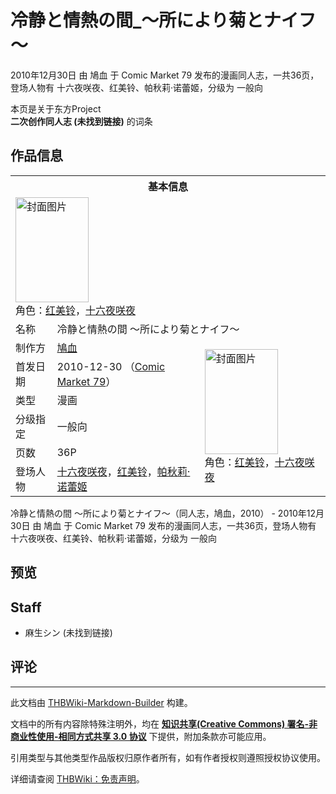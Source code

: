 # 冷静と情熱の間_～所により菊とナイフ～

<!-- source html: G:\repos\THBWiki-Markdown-Builder\THBWikiMarkdown\Temp\main\0\04\ns0%3A%E5%86%B7%E9%9D%99%E3%81%A8%E6%83%85%E7%86%B1%E3%81%AE%E9%96%93_%EF%BD%9E%E6%89%80%E3%81%AB%E3%82%88%E3%82%8A%E8%8F%8A%E3%81%A8%E3%83%8A%E3%82%A4%E3%83%95%EF%BD%9E.html -->

2010年12月30日 由 鳩血 于 Comic Market 79 发布的漫画同人志，一共36页，登场人物有 十六夜咲夜、红美铃、帕秋莉·诺蕾姬，分级为 一般向

本页是关于东方Project  
 **二次创作同人志 (未找到链接)** 的词条

## 作品信息

<table><tbody><tr><th colspan="3">基本信息</th></tr><tr><td class="cover-artwork-mobile" colspan="2"><a href="./文件-冷静と情熱の間_～所により菊とナイフ～封面.jpg.md" class="image" title="封面图片"><img alt="封面图片" src="https://upload.thwiki.cc/thumb/b/b8/%E5%86%B7%E9%9D%99%E3%81%A8%E6%83%85%E7%86%B1%E3%81%AE%E9%96%93_%EF%BD%9E%E6%89%80%E3%81%AB%E3%82%88%E3%82%8A%E8%8F%8A%E3%81%A8%E3%83%8A%E3%82%A4%E3%83%95%EF%BD%9E%E5%B0%81%E9%9D%A2.jpg/117px-%E5%86%B7%E9%9D%99%E3%81%A8%E6%83%85%E7%86%B1%E3%81%AE%E9%96%93_%EF%BD%9E%E6%89%80%E3%81%AB%E3%82%88%E3%82%8A%E8%8F%8A%E3%81%A8%E3%83%8A%E3%82%A4%E3%83%95%EF%BD%9E%E5%B0%81%E9%9D%A2.jpg" decoding="async" loading="lazy" width="117" height="168" srcset="https://upload.thwiki.cc/thumb/b/b8/%E5%86%B7%E9%9D%99%E3%81%A8%E6%83%85%E7%86%B1%E3%81%AE%E9%96%93_%EF%BD%9E%E6%89%80%E3%81%AB%E3%82%88%E3%82%8A%E8%8F%8A%E3%81%A8%E3%83%8A%E3%82%A4%E3%83%95%EF%BD%9E%E5%B0%81%E9%9D%A2.jpg/176px-%E5%86%B7%E9%9D%99%E3%81%A8%E6%83%85%E7%86%B1%E3%81%AE%E9%96%93_%EF%BD%9E%E6%89%80%E3%81%AB%E3%82%88%E3%82%8A%E8%8F%8A%E3%81%A8%E3%83%8A%E3%82%A4%E3%83%95%EF%BD%9E%E5%B0%81%E9%9D%A2.jpg 1.5x, https://upload.thwiki.cc/thumb/b/b8/%E5%86%B7%E9%9D%99%E3%81%A8%E6%83%85%E7%86%B1%E3%81%AE%E9%96%93_%EF%BD%9E%E6%89%80%E3%81%AB%E3%82%88%E3%82%8A%E8%8F%8A%E3%81%A8%E3%83%8A%E3%82%A4%E3%83%95%EF%BD%9E%E5%B0%81%E9%9D%A2.jpg/234px-%E5%86%B7%E9%9D%99%E3%81%A8%E6%83%85%E7%86%B1%E3%81%AE%E9%96%93_%EF%BD%9E%E6%89%80%E3%81%AB%E3%82%88%E3%82%8A%E8%8F%8A%E3%81%A8%E3%83%8A%E3%82%A4%E3%83%95%EF%BD%9E%E5%B0%81%E9%9D%A2.jpg 2x" data-file-width="268" data-file-height="384"></a><div class="cover-char">角色：<a href="./红美铃.md" title="红美铃">红美铃</a>，<a href="/%E5%8D%81%E5%85%AD%E5%A4%9C%E5%92%B2%E5%A4%9C" title="十六夜咲夜">十六夜咲夜</a></div></td>
</tr><tr><td class="label">名称</td><td colspan="2"> 冷静と情熱の間 ～所により菊とナイフ～ </td></tr><tr><td class="label">制作方</td><td><a href="./鳩血.md" title="鳩血">鳩血</a></td><td class="cover-artwork" rowspan="6" style="min-width:168px;"><a href="./文件-冷静と情熱の間_～所により菊とナイフ～封面.jpg.md" class="image" title="封面图片"><img alt="封面图片" src="https://upload.thwiki.cc/thumb/b/b8/%E5%86%B7%E9%9D%99%E3%81%A8%E6%83%85%E7%86%B1%E3%81%AE%E9%96%93_%EF%BD%9E%E6%89%80%E3%81%AB%E3%82%88%E3%82%8A%E8%8F%8A%E3%81%A8%E3%83%8A%E3%82%A4%E3%83%95%EF%BD%9E%E5%B0%81%E9%9D%A2.jpg/117px-%E5%86%B7%E9%9D%99%E3%81%A8%E6%83%85%E7%86%B1%E3%81%AE%E9%96%93_%EF%BD%9E%E6%89%80%E3%81%AB%E3%82%88%E3%82%8A%E8%8F%8A%E3%81%A8%E3%83%8A%E3%82%A4%E3%83%95%EF%BD%9E%E5%B0%81%E9%9D%A2.jpg" decoding="async" loading="lazy" width="117" height="168" srcset="https://upload.thwiki.cc/thumb/b/b8/%E5%86%B7%E9%9D%99%E3%81%A8%E6%83%85%E7%86%B1%E3%81%AE%E9%96%93_%EF%BD%9E%E6%89%80%E3%81%AB%E3%82%88%E3%82%8A%E8%8F%8A%E3%81%A8%E3%83%8A%E3%82%A4%E3%83%95%EF%BD%9E%E5%B0%81%E9%9D%A2.jpg/176px-%E5%86%B7%E9%9D%99%E3%81%A8%E6%83%85%E7%86%B1%E3%81%AE%E9%96%93_%EF%BD%9E%E6%89%80%E3%81%AB%E3%82%88%E3%82%8A%E8%8F%8A%E3%81%A8%E3%83%8A%E3%82%A4%E3%83%95%EF%BD%9E%E5%B0%81%E9%9D%A2.jpg 1.5x, https://upload.thwiki.cc/thumb/b/b8/%E5%86%B7%E9%9D%99%E3%81%A8%E6%83%85%E7%86%B1%E3%81%AE%E9%96%93_%EF%BD%9E%E6%89%80%E3%81%AB%E3%82%88%E3%82%8A%E8%8F%8A%E3%81%A8%E3%83%8A%E3%82%A4%E3%83%95%EF%BD%9E%E5%B0%81%E9%9D%A2.jpg/234px-%E5%86%B7%E9%9D%99%E3%81%A8%E6%83%85%E7%86%B1%E3%81%AE%E9%96%93_%EF%BD%9E%E6%89%80%E3%81%AB%E3%82%88%E3%82%8A%E8%8F%8A%E3%81%A8%E3%83%8A%E3%82%A4%E3%83%95%EF%BD%9E%E5%B0%81%E9%9D%A2.jpg 2x" data-file-width="268" data-file-height="384"></a><div class="cover-char">角色：<a href="./红美铃.md" title="红美铃">红美铃</a>，<a href="/%E5%8D%81%E5%85%AD%E5%A4%9C%E5%92%B2%E5%A4%9C" title="十六夜咲夜">十六夜咲夜</a></div></td>
</tr><tr><td class="label">首发日期</td><td>2010-12-30&#160;（<a href="/展会作品列表?e=Comic+Market%2379">Comic Market 79</a>）</td></tr><tr><td class="label">类型</td><td>漫画</td></tr><tr><td class="label">分级指定</td><td>一般向</td></tr><tr><td class="label">页数</td><td>36P</td></tr><tr><td class="label">登场人物</td><td><a href="/%E5%8D%81%E5%85%AD%E5%A4%9C%E5%92%B2%E5%A4%9C" title="十六夜咲夜">十六夜咲夜</a>，<a href="./红美铃.md" title="红美铃">红美铃</a>，<a href="./帕秋莉·诺蕾姬.md" title="帕秋莉·诺蕾姬">帕秋莉·诺蕾姬</a></td></tr></tbody></table>

冷静と情熱の間 ～所により菊とナイフ～（同人志，鳩血，2010） - 2010年12月30日 由 鳩血 于 Comic Market 79 发布的漫画同人志，一共36页，登场人物有 十六夜咲夜、红美铃、帕秋莉·诺蕾姬，分级为 一般向

## 预览

## Staff
- 麻生シン (未找到链接)


## 评论




---

此文档由 [THBWiki-Markdown-Builder](https://github.com/Delsin-Yu/THBWiki-Markdown-Builder) 构建。

文档中的所有内容除特殊注明外，均在 [**知识共享(Creative Commons) 署名-非商业性使用-相同方式共享 3.0 协议**](https://creativecommons.org/licenses/by-sa/3.0/deed.zh-hans) 下提供，附加条款亦可能应用。

引用类型与其他类型作品版权归原作者所有，如有作者授权则遵照授权协议使用。

详细请查阅 [THBWiki：免责声明](https://thbwiki.cc/THBWiki:%E5%85%8D%E8%B4%A3%E5%A3%B0%E6%98%8E)。

